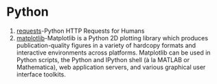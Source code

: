 Python
======
1. [requests](https://github.com/requests/requests)-Python HTTP Requests for Humans
2. [matplotlib](https://github.com/matplotlib/matplotlib)-Matplotlib is a Python 2D plotting library which produces publication-quality figures in a variety of hardcopy formats and interactive environments across platforms. Matplotlib can be used in Python scripts, the Python and IPython shell (à la MATLAB or Mathematica), web application servers, and various graphical user interface toolkits.
